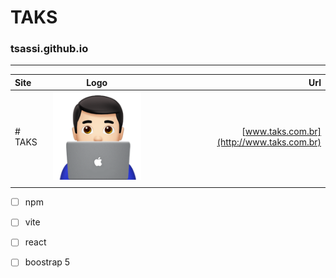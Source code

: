 TAKS
===

 ### tsassi.github.io
 ---





| Site    | Logo | Url     |
| :---        |    :----:   |          ---: |
| # TAKS      | ![TAKS](/img/notebook.png)       | [www.taks.com.br](http://www.taks.com.br)  |
| |


- [ ] npm
- [ ] vite
- [ ] react
- [ ] boostrap 5



